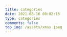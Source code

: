 ```yaml
---
title: categories
date: 2021-08-16 00:02:15
type: categories
comments: false
top_img: /assets/xmas.jpeg
---
```


